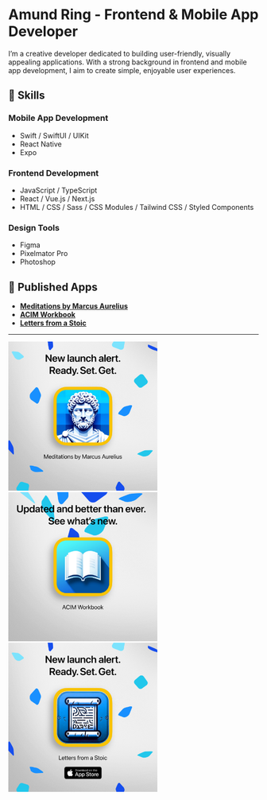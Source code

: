 # Amund Ring - Frontend & Mobile App Developer

I’m a creative developer dedicated to building user-friendly, visually appealing applications. With a strong background in frontend and mobile app development, I aim to create simple, enjoyable user experiences.

## 🚀 Skills

### **Mobile App Development**  
- Swift / SwiftUI / UIKit  
- React Native  
- Expo  

### **Frontend Development**  
- JavaScript / TypeScript  
- React / Vue.js / Next.js  
- HTML / CSS / Sass / CSS Modules / Tailwind CSS / Styled Components  

### **Design Tools**  
- Figma  
- Pixelmator Pro  
- Photoshop  

## 📱 Published Apps

- **[Meditations by Marcus Aurelius](https://apple.co/3Mygopg)**
- **[ACIM Workbook](https://apple.co/4cWbCfY)**
- **[Letters from a Stoic](https://apple.co/3NtfudT)** 

---

<p>
  <a href="https://apple.co/3Mygopg"><img src="./meditations.png" alt="Meditations" width="300" /></a>
  <a href="https://apple.co/4cWbCfY"><img src="./acim.png" alt="ACIM Workbook" width="300" /></a>
  <a href="https://apple.co/3NtfudT"><img src="./letters.png" alt="Letters from a Stoic" width="300" /></a>
</p>

